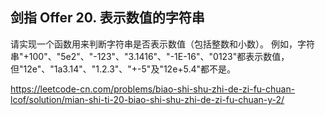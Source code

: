 ## 剑指 Offer 20. 表示数值的字符串

请实现一个函数用来判断字符串是否表示数值（包括整数和小数）。 例如，字符串"+100"、"5e2"、"-123"、"3.1416"、"-1E-16"、"0123"都表示数值， 
但"12e"、"1a3.14"、"1.2.3"、"+-5"及"12e+5.4"都不是。


https://leetcode-cn.com/problems/biao-shi-shu-zhi-de-zi-fu-chuan-lcof/solution/mian-shi-ti-20-biao-shi-shu-zhi-de-zi-fu-chuan-y-2/